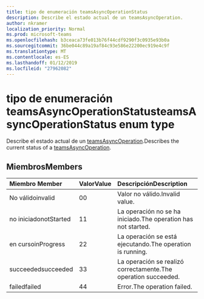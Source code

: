 ```yaml
---
title: tipo de enumeración teamsAsyncOperationStatus
description: Describe el estado actual de un teamsAsyncOperation.
author: nkramer
localization_priority: Normal
ms.prod: microsoft-teams
ms.openlocfilehash: b3ceaca73fe013b76f44cdf9290f3c0935e93b0a
ms.sourcegitcommit: 36be044c89a19af84c93e586e22200ec919e4c9f
ms.translationtype: MT
ms.contentlocale: es-ES
ms.lasthandoff: 01/12/2019
ms.locfileid: "27962082"
---
```

# <a name="teamsasyncoperationstatus-enum-type"></a><span data-ttu-id="1a485-103">tipo de enumeración teamsAsyncOperationStatus</span><span class="sxs-lookup"><span data-stu-id="1a485-103">teamsAsyncOperationStatus enum type</span></span>



<span data-ttu-id="1a485-104">Describe el estado actual de un [teamsAsyncOperation](teamsasyncoperation.md).</span><span class="sxs-lookup"><span data-stu-id="1a485-104">Describes the current status of a [teamsAsyncOperation](teamsasyncoperation.md).</span></span>

## <a name="members"></a><span data-ttu-id="1a485-105">Miembros</span><span class="sxs-lookup"><span data-stu-id="1a485-105">Members</span></span>

| <span data-ttu-id="1a485-106">Miembro	</span><span class="sxs-lookup"><span data-stu-id="1a485-106">Member</span></span> | <span data-ttu-id="1a485-107">Valor</span><span class="sxs-lookup"><span data-stu-id="1a485-107">Value</span></span>| <span data-ttu-id="1a485-108">Descripción</span><span class="sxs-lookup"><span data-stu-id="1a485-108">Description</span></span> |
|:---------------|:--------|:----------|
|<span data-ttu-id="1a485-109">No válido</span><span class="sxs-lookup"><span data-stu-id="1a485-109">invalid</span></span>|<span data-ttu-id="1a485-110">0</span><span class="sxs-lookup"><span data-stu-id="1a485-110">0</span></span>|<span data-ttu-id="1a485-111">Valor no válido.</span><span class="sxs-lookup"><span data-stu-id="1a485-111">Invalid value.</span></span>|
|<span data-ttu-id="1a485-112">no iniciado</span><span class="sxs-lookup"><span data-stu-id="1a485-112">notStarted</span></span>|<span data-ttu-id="1a485-113">1</span><span class="sxs-lookup"><span data-stu-id="1a485-113">1</span></span>|<span data-ttu-id="1a485-114">La operación no se ha iniciado.</span><span class="sxs-lookup"><span data-stu-id="1a485-114">The operation has not started.</span></span>|
|<span data-ttu-id="1a485-115">en curso</span><span class="sxs-lookup"><span data-stu-id="1a485-115">inProgress</span></span>|<span data-ttu-id="1a485-116">2</span><span class="sxs-lookup"><span data-stu-id="1a485-116">2</span></span>|<span data-ttu-id="1a485-117">La operación se está ejecutando.</span><span class="sxs-lookup"><span data-stu-id="1a485-117">The operation is running.</span></span>|
|<span data-ttu-id="1a485-118">succeeded</span><span class="sxs-lookup"><span data-stu-id="1a485-118">succeeded</span></span>|<span data-ttu-id="1a485-119">3</span><span class="sxs-lookup"><span data-stu-id="1a485-119">3</span></span>|<span data-ttu-id="1a485-120">La operación se realizó correctamente.</span><span class="sxs-lookup"><span data-stu-id="1a485-120">The operation succeeded.</span></span>|
|<span data-ttu-id="1a485-121">failed</span><span class="sxs-lookup"><span data-stu-id="1a485-121">failed</span></span>|<span data-ttu-id="1a485-122">4</span><span class="sxs-lookup"><span data-stu-id="1a485-122">4</span></span>|<span data-ttu-id="1a485-123">Error.</span><span class="sxs-lookup"><span data-stu-id="1a485-123">The operation failed.</span></span>|
